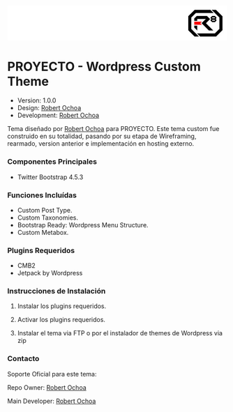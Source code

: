 ![alt tag](images/repo-logo.jpg)

# PROYECTO - Wordpress Custom Theme #

* Version: 1.0.0
* Design: [Robert Ochoa](http://www.robertochoaweb.com/?utm_source=github_link&utm_medium=link&utm_content=PROYECTO)
* Development: [Robert Ochoa](http://www.robertochoaweb.com/?utm_source=github_link&utm_medium=link&utm_content=PROYECTO)

Tema diseñado por [Robert Ochoa](http://www.robertochoaweb.com/?utm_source=github_link&utm_medium=link&utm_content=PROYECTO) para PROYECTO.
Este tema custom fue construido en su totalidad, pasando por su etapa de Wireframing, rearmado, version anterior e implementación en hosting externo.

### Componentes Principales ###

* Twitter Bootstrap 4.5.3

### Funciones Incluídas ###

* Custom Post Type.
* Custom Taxonomies.
* Bootstrap Ready: Wordpress Menu Structure.
* Custom Metabox.

### Plugins Requeridos ###

* CMB2
* Jetpack by Wordpress

### Instrucciones de Instalación ###

1. Instalar los plugins requeridos.

2. Activar los plugins requeridos.

3. Instalar el tema via FTP o por el instalador de themes de Wordpress via zip

### Contacto ###

Soporte Oficial para este tema:

Repo Owner: [Robert Ochoa](http://www.robertochoaweb.com/?utm_source=github_link&utm_medium=link&utm_content=PROYECTO)

Main Developer: [Robert Ochoa](http://www.robertochoaweb.com/?utm_source=github_link&utm_medium=link&utm_content=PROYECTO)

